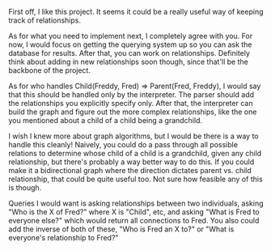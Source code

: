 First off, I like this project. It seems it could be a really useful way of keeping track of relationships.

As for what you need to implement next, I completely agree with you. For now, I would focus on getting the querying system up so you can ask the database for results. After that, you can work on relationships. Definitely think about adding in new relationships soon though, since that'll be the backbone of the project. 

As for who handles Child(Freddy, Fred) => Parent(Fred, Freddy), I would say that this should be handled only by the interpreter. The parser should add the relationships you explicitly specify only. After that, the interpreter can build the graph and figure out the more complex relationships, like the one you mentioned about a child of a child being a grandchild.

I wish I knew more about graph algorithms, but I would be there is a way to handle this cleanly! Naively, you could do a pass through all possible relations to determine whose child of a child is a grandchild, given any child relationship, but there's probably a way better way to do this. If you could make it a bidirectional graph where the direction dictates parent vs. child relationship, that could be quite useful too. Not sure how feasible any of this is though.

Queries I would want is asking relationships between two individuals, asking "Who is the X of Fred?" where X is "Child", etc, and asking "What is Fred to everyone else?" which would return all connections to Fred. You also could add the inverse of both of these, "Who is Fred an X to?" or "What is everyone's relationship to Fred?" 
